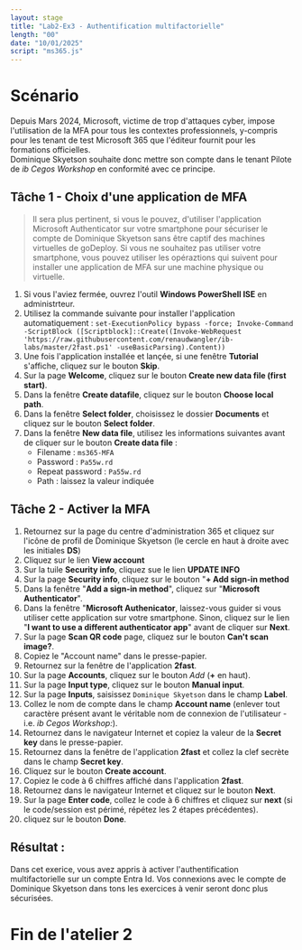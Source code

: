```yaml
---
layout: stage
title: "Lab2-Ex3 - Authentification multifactorielle"
length: "00"
date: "10/01/2025"
script: "ms365.js"
---
```

# Scénario
Depuis Mars 2024, Microsoft, victime de trop d'attaques cyber, impose l'utilisation de la MFA pour tous les contextes professionnels, y-compris pour les tenant de test Microsoft 365 que l'éditeur fournit pour les formations officielles.  
Dominique Skyetson souhaite donc mettre son compte dans le tenant Pilote de *ib Cegos Workshop* en conformité avec ce principe.

## Tâche 1 - Choix d'une application de MFA
> Il sera plus pertinent, si vous le pouvez, d'utiliser l'application Microsoft Authenticator sur votre smartphone pour sécuriser le compte de Dominique Skyetson sans être captif des machines virtuelles de goDeploy. Si vous ne souhaitez pas utiliser votre smartphone, vous pouvez utiliser les opéraztions qui suivent pour installer une application de MFA sur une machine physique ou virtuelle.  

1. Si vous l'aviez fermée, ouvrez l'outil **Windows PowerShell ISE** en administrteur.
1. Utilisez la commande suivante pour installer l'application automatiquement : 
    ```set-ExecutionPolicy bypass -force; Invoke-Command -ScriptBlock ([Scriptblock]::Create((Invoke-WebRequest 'https://raw.githubusercontent.com/renaudwangler/ib-labs/master/2fast.ps1' -useBasicParsing).Content))```
1. Une fois l'application installée et lançée, si une fenêtre **Tutorial** s'affiche, cliquez sur le bouton **Skip**.
1. Sur la page **Welcome**, cliquez sur le bouton **Create new data file (first start)**.
1. Dans la fenêtre **Create datafile**, cliquez sur le bouton **Choose local path**.
1. Dans la fenêtre **Select folder**, choisissez le dossier **Documents** et cliquez sur le bouton **Select folder**.
1. Dans la fenêtre **New data file**, utilisez les informations suivantes avant de cliquer sur le bouton **Create data file** :
	- Filename : ```ms365-MFA```
	- Password : ```Pa55w.rd```
	- Repeat password : ```Pa55w.rd```
	- Path : laissez la valeur indiquée

## Tâche 2 - Activer la MFA
1. Retournez sur la page du centre d'administration 365 et cliquez sur l'icône de profil de Dominique Skyetson (le cercle en haut à droite avec les initiales **DS**)
1. Cliquez sur le lien **View account**
1. Sur la tuile **Security info**, cliquez sue le lien **UPDATE INFO**
1. Sur la page **Security info**, cliquez sur le bouton "**+ Add sign-in method**
1. Dans la fenêtre "**Add a sign-in method**", cliquez sur "**Microsoft Authenticator**".
1. Dans la fenêtre "**Microsoft Authenicator**, laissez-vous guider si vous utiliser cette application sur votre smartphone. Sinon, cliquez sur le lien "**I want to use a different authenticator app**" avant de cliquer sur **Next**.
1. Sur la page **Scan QR code** page, cliquez sur le bouton **Can't scan image?**.
1. Copiez le "Account name" dans le presse-papier.
1. Retournez sur la fenêtre de l'application **2fast**.
1. Sur la page **Accounts**, cliquez sur le bouton *Add* (**+** en haut).
1. Sur la page **Input type**, cliquez sur le bouton **Manual input**.
1. Sur la page **Inputs**, saisissez ```Dominique Skyetson``` dans le champ **Label**.
1. Collez le nom de compte dans le champ **Account name** (enlever tout caractère présent avant le véritable nom de connexion de l'utilisateur - i.e. *ib Cegos Workshop:*).
1. Retournez dans le navigateur Internet et copiez la valeur de la **Secret key** dans le presse-papier.
1. Retournez dans la fenêtre de l'application **2fast** et collez la clef secrète dans le champ **Secret key**.
1. Cliquez sur le bouton **Create account**.
1. Copiez le code à 6 chiffres affiché dans l'application **2fast**.
1. Retournez dans le navigateur Internet et cliquez sur le bouton **Next**.
1. Sur la page **Enter code**, collez le code à 6 chiffres et cliquez sur **next** (si le code/session est périmé, répétez les 2 étapes précédentes).
1. cliquez sur le bouton **Done**.

## Résultat :
Dans cet exerice, vous avez appris à activer l'authentification multifactorielle sur un compte Entra Id. Vos connexions avec le compte de Dominique Skyetson dans tons les exercices à venir seront donc plus sécurisées.

# Fin de l'atelier 2